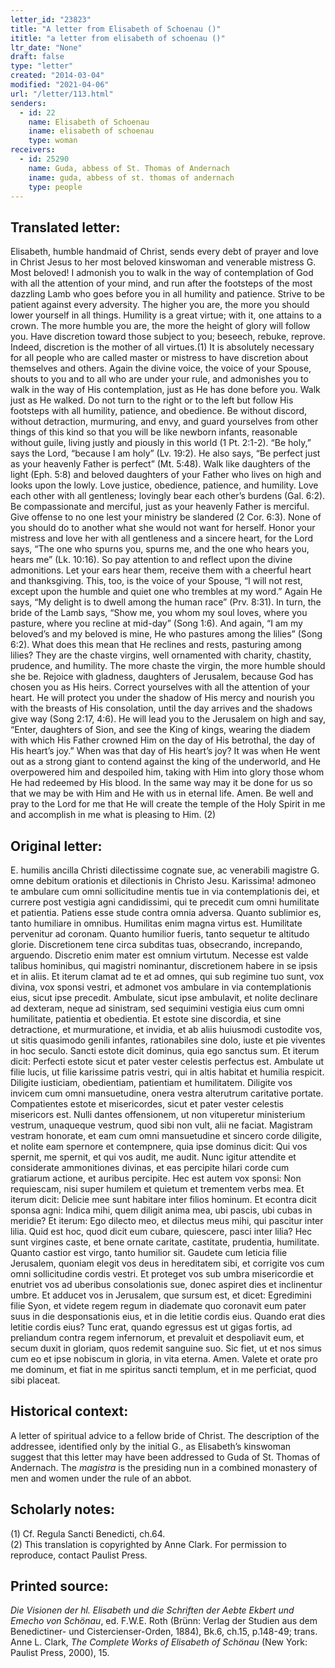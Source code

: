 ```yaml
---
letter_id: "23823"
title: "A letter from Elisabeth of Schoenau ()"
ititle: "a letter from elisabeth of schoenau ()"
ltr_date: "None"
draft: false
type: "letter"
created: "2014-03-04"
modified: "2021-04-06"
url: "/letter/113.html"
senders:
  - id: 22
    name: Elisabeth of Schoenau
    iname: elisabeth of schoenau
    type: woman
receivers:
  - id: 25290
    name: Guda, abbess of St. Thomas of Andernach
    iname: guda, abbess of st. thomas of andernach
    type: people
---
```

<h2> Translated letter:</h2>Elisabeth, humble handmaid of Christ, sends every debt of prayer and love in Christ Jesus to her most beloved kinswoman and venerable mistress G.  Most beloved!  I admonish you to walk in the way of contemplation of God with all the attention of your mind, and run after the footsteps of the most dazzling Lamb who goes before you in all humility and patience.  Strive to be patient against every adversity.  The higher you are, the more you should lower yourself in all things.  Humility is a great virtue; with it, one attains to a crown.  The more humble you are, the more the height of glory will follow you.  Have discretion toward those subject to you; beseech, rebuke, reprove.  Indeed, discretion is the mother of all virtues.(1) It is absolutely necessary for all people who are called master or mistress to have discretion about themselves and others.  Again the divine voice, the voice of your Spouse, shouts to you and to all who are under your rule, and admonishes you to walk in the way of His contemplation, just as He has done before you.  Walk just as He walked.  Do not turn to the right or to the left but follow His footsteps with all humility, patience, and obedience.  Be without discord, without detraction, murmuring, and envy, and guard yourselves from other things of this kind so that you will be like newborn infants, reasonable without guile, living justly and piously in this world (1 Pt. 2:1-2).  “Be holy,” says the Lord, “because I am holy” (Lv. 19:2).  He also says, “Be perfect just as your heavenly Father is perfect” (Mt. 5:48).  Walk like daughters of the light (Eph. 5:8) and beloved daughters of your Father who lives on high and looks upon the lowly.  Love justice, obedience, patience, and humility.  Love each other with all gentleness; lovingly bear each other’s burdens (Gal. 6:2).  Be compassionate and merciful, just as your heavenly Father is merciful.  Give offense to no one lest your ministry be slandered (2 Cor. 6:3).  None of you should do to another what she would not want for herself.  Honor your mistress and love her with all gentleness and a sincere heart, for the Lord says, “The one who spurns you, spurns me, and the one who hears you, hears me” (Lk. 10:16).  So pay attention to and reflect upon the divine admonitions.  Let your ears hear them, receive them with a cheerful heart and thanksgiving.
This, too, is the voice of your Spouse, “I will not rest, except upon the humble and quiet one who trembles at my word.”  Again He says, “My delight is to dwell among the human race” (Prv. 8:31).  In turn, the bride of the Lamb says, “Show me, you whom my soul loves, where you pasture, where you recline at mid-day” (Song 1:6).  And again, “I am my beloved’s and my beloved is mine, He who pastures among the lilies” (Song 6:2).  What does this mean that He reclines and rests, pasturing among lilies?  They are the chaste virgins, well ornamented with charity, chastity, prudence, and humility.  The more chaste the virgin, the more humble should she be.  Rejoice with gladness, daughters of Jerusalem, because God has chosen you as His heirs.  Correct yourselves with all the attention of your heart.  He will protect you under the shadow of His mercy and nourish you with the breasts of His consolation, until the day arrives and the shadows give way (Song 2:17, 4:6).  He will lead you to the Jerusalem on high and say, “Enter, daughters of Sion, and see the King of kings, wearing the diadem with which His Father crowned Him on the day of His betrothal, the day of His heart’s joy.”  When was that day of His heart’s joy?  It was when He went out as a strong giant to contend against the king of the underworld, and He overpowered him and despoiled him, taking with Him into glory those whom He had redeemed by His blood.  In the same way may it be done for us so that we may be with Him and He with us in eternal life.  Amen.
Be well and pray to the Lord for me that He will create the temple of the Holy Spirit in me and accomplish in me what is pleasing to Him. (2)
<h2 class="mt-4"> Original letter:</h2>E. humilis ancilla Christi dilectissime cognate sue, ac venerabili magistre G. omne debitum orationis et dilectionis in Christo Jesu. Karissima! admoneo te ambulare cum omni sollicitudine mentis tue in via contemplationis dei, et currere post vestigia agni candidissimi,  qui te precedit cum omni humilitate et patientia.   Patiens esse stude contra omnia adversa.  Quanto sublimior es, tanto humiliare in omnibus. Humilitas enim magna virtus est.  Humilitate pervenitur ad coronam.  Quanto humilior fueris, tanto sequetur te altitudo glorie.   Discretionem tene circa subditas tuas, obsecrando, increpando, arguendo.    Discretio enim mater est omnium virtutum.  Necesse est valde talibus hominibus, qui magistri nominantur, discretionem habere in se ipsis et in aliis. Et iterum clamat ad te et ad omnes, qui sub regimine tuo sunt, vox divina, vox sponsi vestri, et admonet vos ambulare in via contemplationis eius,   sicut  ipse precedit.  Ambulate, sicut ipse ambulavit, et nolite declinare ad dexteram, neque ad sinistram, sed sequimini vestigia eius cum   omni humilitate, patientia et obedientia.  Et estote sine discordia, et sine detractione, et murmuratione, et invidia, et ab aliis huiusmodi custodite vos, ut sitis quasimodo genili infantes, rationabiles sine dolo,  iuste et pie viventes in hoc seculo.  Sancti estote dicit dominus, quia ego sanctus sum.   Et iterum dicit: Perfecti estote sicut et pater vester celestis perfectus est.  Ambulate ut filie lucis, ut filie karissime patris vestri, qui in altis habitat et humilia respicit.  Diligite iusticiam, obedientiam, patientiam et humilitatem.   Diligite vos invicem cum omni mansuetudine, onera vestra alterutrum caritative portate. Compatientes estote et misericordes, sicut et pater vester celestis misericors est.  Nulli dantes offensionem, ut non vituperetur ministerium vestrum, unaqueque vestrum, quod sibi non vult, alii ne faciat. Magistram vestram  honorate, et eam cum omni mansuetudine et sincero corde diligite, et nolite eam spernore et contempnere, quia ipse dominus dicit:  Qui vos spernit, me spernit, et qui vos audit, me audit.  Nunc igitur attendite et considerate ammonitiones divinas, et eas percipite hilari corde cum gratiarum actione, et auribus percipite.  Hec est autem vox sponsi:  Non requiescam, nisi super humilem et quietum et trementem verbs mea.  Et iterum dicit:  Delicie mee sunt habitare inter filios hominum.  Et econtra dicit sponsa agni:  Indica mihi, quem diligit anima mea, ubi pascis, ubi cubas in meridie?  Et iterum:  Ego dilecto meo, et dilectus meus mihi, qui pascitur inter lilia.  Quid est hoc, quod dicit eum cubare, quiescere, pasci inter lilia?  Hec sunt virgines caste, et bene ornate caritate, castitate, prudentia, humilitate.  Quanto castior est virgo, tanto humilior sit.  Gaudete cum leticia filie Jerusalem, quoniam elegit vos deus in hereditatem sibi, et corrigite vos cum omni sollicitudine cordis vestri.  Et proteget vos sub umbra misericordie et enutriet vos ad uberibus consolationis sue, donec aspiret dies et inclinentur umbre.  Et adducet vos in Jerusalem, que sursum est, et dicet:  Egredimini filie Syon, et videte regem regum in diademate quo coronavit eum pater suus in die desponsationis eius, et in die letitie cordis eius.  Quando erat dies letitie cordis eius?  Tunc erat, quando egressus est ut gigas fortis, ad preliandum contra regem infernorum, et prevaluit et despoliavit eum, et secum duxit in gloriam, quos redemit sanguine suo.  Sic fiet, ut et nos simus cum eo et ipse nobiscum in gloria, in vita eterna.  Amen.  Valete et orate pro me dominum, et fiat in me spiritus sancti templum, et in me perficiat, quod sibi placeat.
<h2 class="mt-4"> Historical context:</h2><p>A letter of spiritual advice to a fellow bride of Christ. The description of the addressee, identified only by the initial G., as Elisabeth’s kinswoman suggest that this letter may have been addressed to Guda of St. Thomas of Andernach. The <em>magistra</em> is the presiding nun in a combined monastery of men and women under the rule of an abbot.</p><h2 class="mt-4"> Scholarly notes:</h2><p>(1)&nbsp;Cf. Regula Sancti Benedicti, ch.64. <br>(2) This translation is copyrighted by Anne Clark. For permission to reproduce, contact Paulist Press.&nbsp;</p><h2 class="mt-4"> Printed source:</h2><p><em>Die Visionen der hl. Elisabeth und die Schriften der Aebte Ekbert und Emecho von Schönau</em>, ed. F.W.E. Roth (Brünn: Verlag der Studien aus dem Benedictiner- und Cistercienser-Orden, 1884), Bk.6, ch.15, p.148-49; trans. Anne L. Clark, <em>The Complete Works of Elisabeth of Schönau</em> (New York: Paulist Press, 2000), 15.&nbsp;</p>